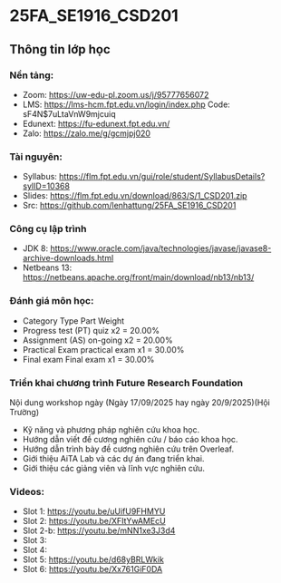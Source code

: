 # 25FA_SE1916_CSD201

## Thông tin lớp học

### Nền tảng:

* Zoom: https://uw-edu-pl.zoom.us/j/95777656072
* LMS: https://lms-hcm.fpt.edu.vn/login/index.php  Code: sF4N$7uLtaVnW9mjcuiq
* Edunext: https://fu-edunext.fpt.edu.vn/
* Zalo: https://zalo.me/g/gcmjpj020

### Tài nguyên:

* Syllabus: https://flm.fpt.edu.vn/gui/role/student/SyllabusDetails?sylID=10368
* Slides: https://flm.fpt.edu.vn/download/863/S/1_CSD201.zip
* Src: https://github.com/lenhattung/25FA_SE1916_CSD201

### Công cụ lập trình

* JDK 8: https://www.oracle.com/java/technologies/javase/javase8-archive-downloads.html
* Netbeans 13: https://netbeans.apache.org/front/main/download/nb13/nb13/

### Đánh giá môn học:

* Category Type Part Weight
* Progress test (PT) quiz x2       = 20.00%
* Assignment (AS) on-going x2      = 20.00%
* Practical Exam practical exam x1 = 30.00%
* Final exam Final exam x1 		   = 30.00%

### Triển khai chương trình Future Research Foundation

Nội dung workshop ngày (Ngày 17/09/2025 hay ngày 20/9/2025)(Hội Trường)

* Kỹ năng và phương pháp nghiên cứu khoa học.
* Hướng dẫn viết đề cương nghiên cứu / báo cáo khoa học.
* Hướng dẫn trình bày đề cương nghiên cứu trên Overleaf.
* Giới thiệu AiTA Lab và các dự án đang triển khai.
* Giới thiệu các giảng viên và lĩnh vực nghiên cứu.

### Videos:

* Slot 1: https://youtu.be/uUifU9FHMYU
* Slot 2: https://youtu.be/XFItYwAMEcU
* Slot 2-b: https://youtu.be/mNN1xe3J3d4
* Slot 3:
* Slot 4:
* Slot 5: https://youtu.be/d68yBRLWkik
* Slot 6: https://youtu.be/Xx761GiF0DA
